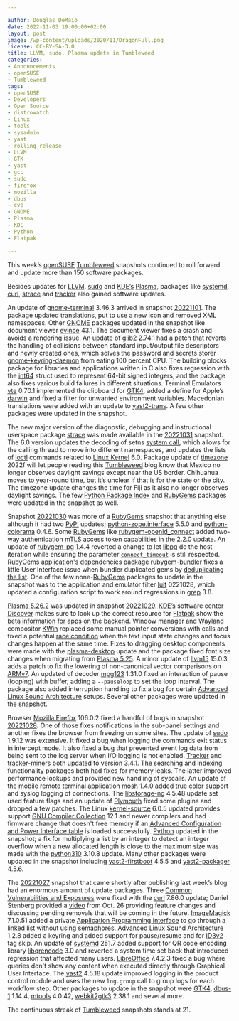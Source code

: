 ```yaml
---

author: Douglas DeMaio
date: 2022-11-03 19:00:00+02:00
layout: post
image: /wp-content/uploads/2020/11/DragonFull.png
license: CC-BY-SA-3.0
title: LLVM, sudo, Plasma update in Tumbleweed
categories:
- Announcements
- openSUSE
- Tumbleweed
tags:
- openSUSE
- Developers
- Open Source
- distrowatch
- Linux
- tools
- sysadmin
- yast
- rolling release
- LLVM
- GTK
- yast
- gcc
- sudo
- firefox
- mozilla
- dbus
- cve
- GNOME
- Plasma
- KDE
- Python
- Flatpak

---
```



This week’s [openSUSE](https://get.opensuse.org/) [Tumbleweed](https://get.opensuse.org/tumbleweed/) snapshots continued to roll forward and update more than 150 software packages.

Besides updates for [LLVM](https://llvm.org/), [sudo](https://www.sudo.ws/) and [KDE’s](https://kde.org) [Plasma](https://kde.org/announcements/plasma/5/5.26.2/), packages like [systemd](https://freedesktop.org/wiki/Software/systemd/), [curl](https://curl.se/), [strace](https://strace.io/) and [tracker](https://tracker.gnome.org/) also gained software updates.

An update of [gnome-terminal](https://gitlab.gnome.org/GNOME/gnome-terminal) 3.46.3 arrived in snapshot [20221101](https://lists.opensuse.org/archives/list/factory@lists.opensuse.org/thread/F5LVJ7HZIWK72DYHX3EEH2E4TEGQYEQ6/). The package updated translations, put to use a new icon and removed XML namespaces. Other [GNOME](https://www.gnome.org/) packages updated in the snapshot like document viewer [evince](https://wiki.gnome.org/Apps/Evince) 43.1. The  document viewer fixes a crash and avoids a rendering issue. An update of [glib2](https://wiki.gnome.org/Projects/GLib) 2.74.1 had a patch that reverts the handling of collisions between standard input/output file descriptors and newly created ones, which solves the password and secrets storer [gnome-keyring-daemon](https://wiki.gnome.org/Projects/GnomeKeyring) from eating 100 percent CPU. The building blocks package for libraries and applications written in C also fixes regression with the [int64](https://www.geeksforgeeks.org/difference-between-int16-int32-and-int64-in-c-sharp/) struct used to represent 64-bit signed integers, and the package also fixes various build failures in different situations. Terminal Emulators [vte](https://wiki.gnome.org/Apps/Terminal/VTE) 0.70.1 implemented the clipboard for [GTK4](https://www.gtk.org/), added a define for Apple’s [darwin](https://opensource.apple.com/) and fixed a filter for unwanted environment variables. Macedonian translations were added with an update to [yast2-trans](https://software.opensuse.org/package/yast2-trans). A few other packages were updated in the snapshot.

The new major version of the diagnostic, debugging and instructional userspace package [strace](https://strace.io/) was made available in the [20221031](https://lists.opensuse.org/archives/list/factory@lists.opensuse.org/thread/ZR7JCGD4ESIWFVGYVBEKEJU6Y32RES5Q/) snapshot. The 6.0  version updates the decoding of setns [system call](https://en.wikipedia.org/wiki/System_call), which allows for the calling thread to move into different namespaces, and updates the lists of [ioctl](https://man7.org/linux/man-pages/man2/ioctl.2.html) commands related to [Linux Kernel](https://www.kernel.org/) 6.0. Package update of [timezone](https://www.iana.org/time-zones) 2022f will let people reading this [Tumbleweed](https://get.opensuse.org/tumbleweed/) blog know that Mexico no longer observes daylight savings except near the US border. Chihuahua moves to year-round time, but it’s unclear if that is for the state or the city. The timezone update changes the time for Fiji as it also no longer observes daylight savings. The few [Python Package Index](https://pypi.org/) and [RubyGems](https://rubygems.org/) packages were updated in the snapshot as well.

Snapshot [20221030](https://lists.opensuse.org/archives/list/factory@lists.opensuse.org/thread/EY6B3NOE4D3LOWQBZP3JF2PEL4SACEZA/) was more of a [RubyGems](https://rubygems.org/) snapshot that anything else although it had two [PyPI](https://pypi.org/) updates; [python-zope.interface](https://pypi.org/project/zope.interface/) 5.5.0 and [python-colorama](https://pypi.org/project/colorama/) 0.4.6. Some [RubyGems](https://rubygems.org/) like [rubygem-openid_connect](https://github.com/nov/openid_connect/pull/76) added two-way authentication [mTLS](https://www.cloudflare.com/learning/access-management/what-is-mutual-tls/) access token capabilities in the 2.2.0 update. An update of [rubygem-pg](https://rubygems.org/gems/pg) 1.4.4 reverted a change to let [libpq](https://www.postgresql.org/docs/9.5/libpq.html) do the host iteration while ensuring the parameter [`connect_timeout`](https://github.com/ged/ruby-pg/pull/485) is still respected. [RubyGems](https://rubygems.org/) application's dependencies package [rubygem-bundler](https://rubygems.org/gems/bundler) fixes a little User Interface issue when bundler duplicated gems by [deduplicating the list](https://github.com/rubygems/rubygems/pull/5965). One of the few none-[RubyGems](https://rubygems.org/)  packages to update in the snapshot was to the application and emulator filter [luit](https://invisible-island.net/luit/luit.html) 0221028, which updated a configuration script to work around regressions in [grep](https://www.gnu.org/software/grep/) 3.8.

[Plasma 5.26.2](https://kde.org/announcements/plasma/5/5.26.2/) was updated in snapshot [20221029](https://lists.opensuse.org/archives/list/factory@lists.opensuse.org/thread/NRBS6QB5VQZPYJO36CELTB2SCWGSTNDI/). [KDE’s](https://kde.org) software center [Discover](https://invent.kde.org/plasma/discover) makes sure to look up the correct resource for [Flatpak](https://flatpak.org/) show the [beta information for apps on the backend](https://bugs.kde.org/show_bug.cgi?id=459131). Window manager and [Wayland](https://wayland.freedesktop.org/) compositor [KWin](https://invent.kde.org/plasma/kwin) replaced some manual pointer conversions with calls and fixed a potential [race condition](https://en.wikipedia.org/wiki/Race_condition) when the text input state changes and focus changes happen at the same time. Fixes to dragging desktop components were made with the [plasma-desktop](https://invent.kde.org/plasma/plasma-desktop) update and the package fixed font size changes when migrating from [Plasma 5.25](https://kde.org/announcements/plasma/5/5.25.0/). A minor update of [llvm15](https://llvm.org/) 15.0.3 adds a patch to fix the lowering of non-canonical vector comparisons on [ARMv7](https://www.arm.com/). An updated of decoder [mpg123](https://www.mpg123.de/) 1.31.0 fixed an interaction of pause (looping) with buffer, adding a `--pauseloop` to set the loop interval. The package also added interruption handling to fix a bug for certain [Advanced Linux Sound Architecture](https://en.wikipedia.org/wiki/Advanced_Linux_Sound_Architecture) setups. Several other packages were updated in the snapshot.

Browser [Mozilla Firefox](https://www.mozilla.org) 106.0.2 fixed a handful of bugs in snapshot [20221028](https://lists.opensuse.org/archives/list/factory@lists.opensuse.org/thread/XXXYWDD2QJIQYK5BWPRVXEMAIAGBRYCE/). One of those fixes notifications in the sub-panel settings and another fixes the browser from freezing on some sites. The update of [sudo](https://www.sudo.ws/) 1.9.12 was extensive. It fixed a bug when logging the commands exit status in intercept mode. It also fixed a bug that prevented event log data from being sent to the log server when I/O logging is not enabled. [Tracker](https://tracker.gnome.org/) and [tracker-miners](https://tracker.gnome.org/) both updated to version 3.4.1. The searching and indexing functionality packages both had fixes for memory leaks. The latter improved performance lookups and provided new handling of syscalls. An update of the mobile remote terminal application [mosh](https://mosh.org/) 1.4.0 added true color support and syslog logging of connections. The [libstorage-ng](https://github.com/openSUSE/libstorage-ng) 4.5.48 update set used feature flags and an update of [Plymouth](https://www.freedesktop.org/wiki/Software/Plymouth/) fixed some plugins and dropped a few patches. The Linux [kernel-source](https://www.kernel.org/) 6.0.5 updated provides support [GNU Compiler Collection](https://gcc.gnu.org/) 12.1 and newer compilers and had firmware change that doesn't free memory if an [Advanced Configuration and Power Interface table](https://en.wikipedia.org/wiki/Advanced_Configuration_and_Power_Interface) is loaded successfully. [Python](https://www.python.org/) updated in the snapshot; a fix for multiplying a list by an integer to detect an integer overflow when a new allocated length is close to the maximum size was made with the [python310](https://www.python.org/) 3.10.8 update. Many other packages were updated in the snapshot including [yast2-firstboot](https://github.com/yast/yast-firstboot) 4.5.5 and [yast2-packager](https://github.com/yast/yast-packager) 4.5.6. 

The [20221027](https://lists.opensuse.org/archives/list/factory@lists.opensuse.org/thread/IFDIESH6YJA4KOCEBP7C2LEUOBQ6BVZJ/) snapshot that came shortly after publishing last week’s blog had an enormous amount of update packages. Three [Common Vulnerabilities and Exposures](https://en.wikipedia.org/wiki/Common_Vulnerabilities_and_Exposures) were fixed with the [curl](https://curl.se/) 7.86.0 update; Daniel Stenberg provided a [video](https://youtu.be/nIJUock7mjE) from Oct. 26 providing feature changes and discussing pending removals that will be coming in the future. [ImageMagick](https://imagemagick.org/index.php) 7.1.0.51 added a private [Application Programming Interface](https://en.wikipedia.org/wiki/API) to go through a linked list without using [semaphores](https://en.wikipedia.org/wiki/Semaphore_(programming)). [Advanced Linux Sound Architecture](https://en.wikipedia.org/wiki/Advanced_Linux_Sound_Architecture) 1.2.8 added a keyring and added support for pause/resume and for [ID3v2](https://wiki.hydrogenaud.io/index.php?title=ID3v2) tag skip. An update of [systemd](https://freedesktop.org/wiki/Software/systemd/) 251.7 added support for QR code encoding library [libqrencode](https://github.com/fukuchi/libqrencode) 3.0 and reverted a system time set back that introduced regression that affected many users. [LibreOffice](https://www.libreoffice.org/) 7.4.2.3 fixed a bug where queries don't show any content when executed directly through Graphical User Interface. The   [yast2](https://github.com/yast/yast-yast2) 4.5.18 update improved logging in the product control module and uses the new `log.group` call to group logs for each workflow step. Other packages to update in the snapshot were [GTK4](https://www.gtk.org/),   [dbus-1](https://wiki.freedesktop.org/www/Software/dbus/) 1.14.4, [mtools](https://www.gnu.org/software/mtools/) 4.0.42, [webkit2gtk3](https://webkitgtk.org/) 2.38.1 and several more.

The continuous streak of [Tumbleweed](https://get.opensuse.org/tumbleweed/) snapshots stands at 21.   

<meta name="openSUSE, Tumbleweed, Developers, sysadmin, user, Open Source, rolling release, gamers, superuser, distrowatch, hacker, Linux, Kernel, firefox, GNOME, KDE, systemd, dbus, yast, syscall, samba, curl, libreoffice, gtk, plasma" content="HTML,CSS,XML,JavaScript">
